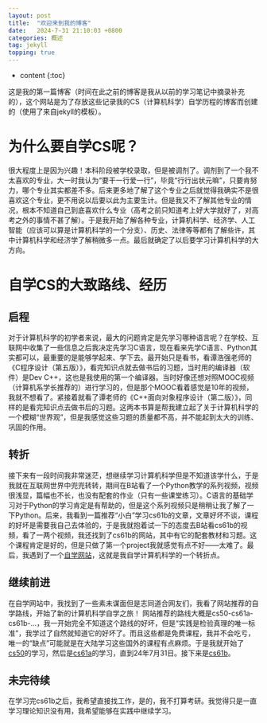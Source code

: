```yaml
---
layout: post
title:  "欢迎来到我的博客"
date:   2024-7-31 21:10:03 +0800
categories: 概述
tag: jekyll
topping: true
---
```


* content
{:toc}

<!-- 在terminal中输入："jekyll server" 进行网站测试，或者右键空白处使用 Markdown Preview Enhanced 插件实时显示本页（不能查看网站整体）。 -->
这是我的第一篇博客（时间在此之前的博客是我从以前的学习笔记中摘录补充的），这个网站是为了存放这些记录我的CS（计算机科学）自学历程的博客而创建的（使用了来自jekyll的模板）。


为什么要自学CS呢？
====================================

很大程度上是因为兴趣！本科阶段被学校录取，但是被调剂了。调剂到了一个我不太喜欢的专业，大一时我认为“要干一行爱一行”，毕竟“行行出状元嘛”，只要肯努力，哪个专业其实都差不多。后来更多地了解了这个专业之后就觉得我确实不是很喜欢这个专业，更不用说以后要以此为主要生计。但是我又不了解其他专业的情况，根本不知道自己到底喜欢什么专业（高考之前只知道考上好大学就好了，对高考之外的事情不甚了解）。于是我开始了解各种专业，计算机科学、经济学、人工智能（应该可以算是计算机科学的一个分支）、历史、法律等等都有了解些许，其中计算机科学和经济学了解稍微多一点。最后就确定了以后要学习计算机科学的大方向。


自学CS的大致路线、经历
====================================

启程
------------------------------------
对于计算机科学的初学者来说，最大的问题肯定是先学习哪种语言呢？在学校、互联网中收集了一些信息之后我决定先学习C语言，现在看来先学C语言、Python其实都可以，最重要的是能够学起来、学下去。最开始只是看书，看谭浩强老师的《C程序设计（第五版）》，看完知识点就去做书后的习题，当时用的编译器（软件）是Dev C++，这也是我使用的第一个编译器。当时好像还想对照MOOC视频（计算机系学长推荐的）进行学习的，但是那个MOOC看着感觉是10年的视频，我就不想看了。紧接着就看了谭老师的《C++面向对象程序设计（第二版）》，同样的是看完知识点去做书后的习题。这两本书算是帮我建立起了关于计算机科学的一个模糊“世界观”，但是我感觉这些习题的质量都不高，并不能起到太大的训练、巩固的作用。

转折
------------------------------------
接下来有一段时间我非常迷茫，想继续学习计算机科学但是不知道该学什么，于是我就在互联网世界中兜兜转转，期间在B站看了一个Python教学的系列视频，视频很浅显，篇幅也不长，也没有配套的作业（只有一些课堂练习）。C语言的基础学习对于Python的学习肯定是有帮助的，但是这个系列视频只是稍稍让我了解了一下Python。后来，我看到一篇推荐“小白”学习cs61b的文章，文章好坏不谈，课程的好坏是需要我自己去体验的，于是我就抱着试一下的态度去B站看cs61b的视频，看了一两个视频，我还找到了cs61b的网站，其中有它的配套教材和习题。这个课程肯定是好的，但是只做了第一个project我就感觉有点不好——太难了。最后，我遇到了一个[自学网站](https://www.learncs.site/)，这就是我自学计算机科学的一个转折点。

继续前进
------------------------------------
在自学网站中，我找到了一些素未谋面但是志同道合网友们，我看了网站推荐的自学路线，开始了新的计算机科学自学之旅！
网站推荐的路线大概是cs50-cs61a-cs61b-...，我一开始完全不知道这个路线的好坏，但是“实践是检验真理的唯一标准”，我学过了自然就知道它的好坏了。而且这些都是免费课程，我并不会吃亏，唯一的“缺点”可能就是在大陆学习这些国外的课程有点麻烦。于是我就开始了[cs50]()的学习，然后是[cs61a]()的学习，直到24年7月31日。接下来是[cs61b]()。

未完待续
------------------------------------
在学习完cs61b之后，我希望直接找工作，是的，我不打算考研。我觉得只是一直学习理论知识没有用，我希望能够在实践中继续学习。